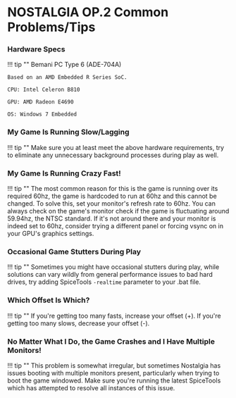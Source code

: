 # NOSTALGIA OP.2 Common Problems/Tips

### Hardware Specs

!!! tip ""
	Bemani PC Type 6 (ADE-704A)

	Based on an AMD Embedded R Series SoC.

	CPU: Intel Celeron B810

	GPU: AMD Radeon E4690

	OS: Windows 7 Embedded 

### My Game Is Running Slow/Lagging

!!! tip ""
	Make sure you at least meet the above hardware requirements, try to eliminate any unnecessary background processes during play as well.

### My Game Is Running Crazy Fast!

!!! tip ""
	The most common reason for this is the game is running over its required 60hz, the game is hardcoded to run at 60hz and this cannot be changed. To solve this, set your monitor's refresh rate to 60hz. You can always check on the game's monitor check if the game is fluctuating around 59.94hz, the NTSC standard. If it's not around there and your monitor is indeed set to 60hz, consider trying a different panel or forcing vsync on in your GPU's graphics settings.

### Occasional Game Stutters During Play

!!! tip ""
	Sometimes you might have occasional stutters during play, while solutions can vary wildly from general performance issues to bad hard drives, try adding SpiceTools `-realtime` parameter to your .bat file.

### Which Offset Is Which?

!!! tip ""
	If you're getting too many fasts, increase your offset (+). If you're getting too many slows, decrease your offset (-).

### No Matter What I Do, the Game Crashes and I Have Multiple Monitors!

!!! tip ""
	This problem is somewhat irregular, but sometimes Nostalgia has issues booting with multiple monitors present, particularly when trying to boot the game windowed. Make sure you're running the latest SpiceTools which has attempted to resolve all instances of this issue.


